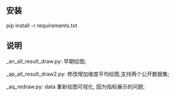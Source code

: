 
## 安装
pip install -r requirements.txt


## 说明
_an_all_result_draw.py: 早期绘图;

_ap_all_result_draw2.py: 修改增加维度平均绘图,支持两个公开数据集;

_aq_redraw.py: data 重新绘图可视化, 因为指标展示的问题;